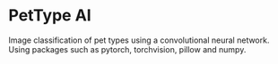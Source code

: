 # PetType AI

Image classification of pet types using a convolutional neural network.
Using packages such as pytorch, torchvision, pillow and numpy.

